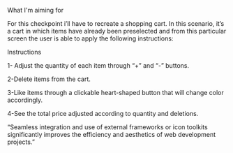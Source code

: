 What I'm aiming for

For this checkpoint i’ll have to recreate a shopping cart. In this scenario, it’s a cart in which items have already been preselected and from this particular screen the user is able to apply the following instructions:

Instructions

1- Adjust the quantity of each item through “+” and “-” buttons.

2-Delete items from the cart.

3-Like items through a clickable heart-shaped button that will change color accordingly.

4-See the total price adjusted according to quantity and deletions.

“Seamless integration and use of external frameworks or icon toolkits significantly improves the efficiency and aesthetics of web development projects.”
